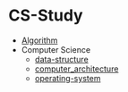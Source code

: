 # CS-Study

- [Algorithm](01_algorithm)
- Computer Science
  - [data-structure](02_data_structure)
  - [computer_architecture](03_computer_architecture)
  - [operating-system](04_operating-system)

